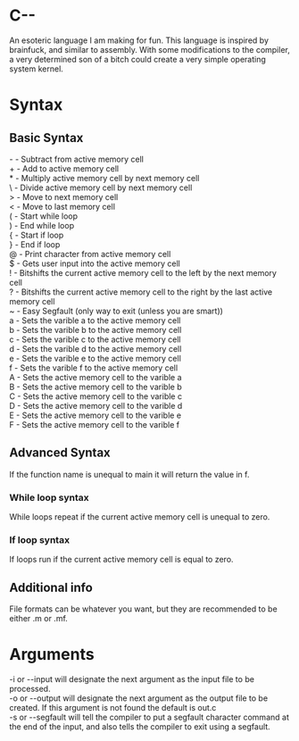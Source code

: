 # C--

An esoteric language I am making for fun. This language is inspired by brainfuck, and similar to assembly. With some modifications to the compiler, a very determined son of a bitch could create a very simple operating system kernel.

# Syntax

## Basic Syntax

\- \- Subtract from active memory cell \
\+ \- Add to active memory cell \
\* \- Multiply active memory cell by next memory cell \
\\ \- Divide active memory cell by next memory cell \
\> \- Move to next memory cell \
\< \- Move to last memory cell \
\( \- Start while loop \
\) \- End while loop \
\{ \- Start if loop \
\} \- End if loop \
\@ \- Print character from active memory cell \
\$ \- Gets user input into the active memory cell \
\! \- Bitshifts the current active memory cell to the left by the next memory cell \
\? \- Bitshifts the current active memory cell to the right by the last active memory cell \
\~ \- Easy Segfault (only way to exit (unless you are smart)) \
a \- Sets the varible a to the active memory cell \
b \- Sets the varible b to the active memory cell \
c \- Sets the varible c to the active memory cell \
d \- Sets the varible d to the active memory cell \
e \- Sets the varible e to the active memory cell \
f \- Sets the varible f to the active memory cell \
A \- Sets the active memory cell to the varible a \
B \- Sets the active memory cell to the varible b \
C \- Sets the active memory cell to the varible c \
D \- Sets the active memory cell to the varible d \
E \- Sets the active memory cell to the varible e \
F \- Sets the active memory cell to the varible f

## Advanced Syntax

If the function name is unequal to main it will return the value in f.

### While loop syntax

While loops repeat if the current active memory cell is unequal to zero.

### If loop syntax

If loops run if the current active memory cell is equal to zero.

## Additional info

File formats can be whatever you want, but they are recommended to be either .m or .mf.

# Arguments

-i or --input will designate the next argument as the input file to be processed. \
-o or --output will designate the next argument as the output file to be created. If this argument is not found the default is out.c \
-s or --segfault will tell the compiler to put a segfault character command at the end of the input, and also tells the compiler to exit using a segfault.

